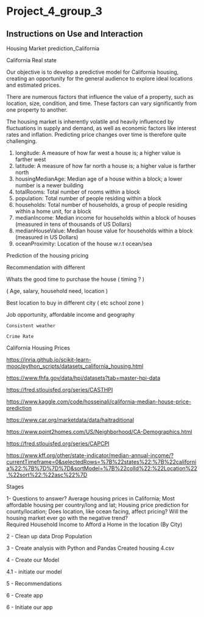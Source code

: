 # Project_4_group_3

## Instructions on Use and Interaction

Housing Market prediction_California

California Real state

Our objective is to develop a predictive model for California housing, creating an opportunity for the general audience to explore ideal locations and estimated prices.

There are numerous factors that influence the value of a property, such as location, size, condition, and time. These factors can vary significantly from one property to another.

The housing market is inherently volatile and heavily influenced by fluctuations in supply and demand, as well as economic factors like interest rates and inflation. Predicting price changes over time is therefore quite challenging.




1. longitude: A measure of how far west a house is; a higher value is farther west
2. latitude: A measure of how far north a house is; a higher value is farther north
3. housingMedianAge: Median age of a house within a block; a lower number is a newer building
4. totalRooms: Total number of rooms within a block
6. population: Total number of people residing within a block
7. households: Total number of households, a group of people residing within a home unit, for a block
8. medianIncome: Median income for households within a block of houses (measured in tens of thousands of US Dollars)
9. medianHouseValue: Median house value for households within a block (measured in US Dollars)
10. oceanProximity: Location of the house w.r.t ocean/sea




Prediction of the housing pricing

Recommendation with different

Whats the good time to purchase the house ( timing ? )

( Age, salary, household need, location )

Best location to buy in different city ( etc school zone )

Job opportunity, affordable income and geography
	
	Consistent weather

	Crime Rate




California Housing Prices

https://inria.github.io/scikit-learn-mooc/python_scripts/datasets_california_housing.html

https://www.fhfa.gov/data/hpi/datasets?tab=master-hpi-data

https://fred.stlouisfed.org/series/CASTHPI

https://www.kaggle.com/code/hosseinali/california-median-house-price-prediction

https://www.car.org/marketdata/data/haitraditional

https://www.point2homes.com/US/Neighborhood/CA-Demographics.html

https://fred.stlouisfed.org/series/CAPCPI

https://www.kff.org/other/state-indicator/median-annual-income/?currentTimeframe=0&selectedRows=%7B%22states%22:%7B%22california%22:%7B%7D%7D%7D&sortModel=%7B%22colId%22:%22Location%22,%22sort%22:%22asc%22%7D


Stages

1- Questions to answer?
Average housing prices in California;
Most affordable housing per country/long and lat;
Housing price prediction for county/location;
Does location, like ocean facing, affect pricing?
Will the housing market ever go with the negative trend?  
Required Household Income to Afford a Home in the location (By City)


2 - Clean up data
Drop Population

3 - Create analysis with Python and Pandas
		Created housing 4.csv

4 - Create our Model
		

4.1 - initiate our model

5 - Recommendations

6 - Create app

6 - Initiate our app 
